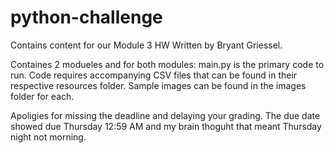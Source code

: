 # python-challenge
Contains content for our Module 3 HW Written by Bryant Griessel.

Containes 2 modueles and for both modules:
    main.py is the primary code to run.
    Code requires accompanying CSV files that can be found in their respective resources folder.
    Sample images can be found in the images folder for each.

Apoligies for missing the deadline and delaying your grading. The due date showed due Thursday 12:59 AM and my brain thoguht that meant Thursday night not morning.
